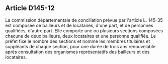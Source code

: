 Article D145-12
----
La commission départementale de conciliation prévue par l'article L. 145-35 est
composée de bailleurs et de locataires, d'une part, et de personnes qualifiées,
d'autre part. Elle comporte une ou plusieurs sections composées chacune de deux
bailleurs, deux locataires et une personne qualifiée. Le préfet fixe le nombre
des sections et nomme les membres titulaires et suppléants de chaque section,
pour une durée de trois ans renouvelable après consultation des organismes
représentatifs des bailleurs et des locataires.
